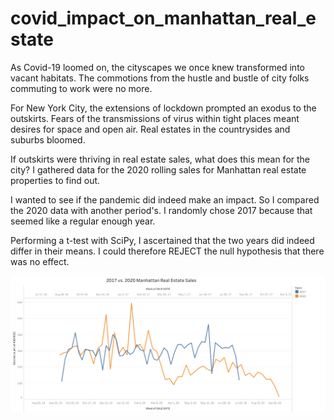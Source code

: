 # covid_impact_on_manhattan_real_estate

As Covid-19 loomed on, the cityscapes we once knew transformed into vacant habitats. The commotions from the hustle and bustle of city folks commuting to work were no more. 

For New York City, the extensions of lockdown prompted an exodus to the outskirts. Fears of the transmissions of virus within tight places meant desires for space and open air. Real estates in the countrysides and suburbs bloomed. 

If outskirts were thriving in real estate sales, what does this mean for the city? I gathered data for the 2020 rolling sales for Manhattan real estate properties to find out. 

I wanted to see if the pandemic did indeed make an impact. So I compared the 2020 data with another period's. I randomly chose 2017 because that seemed like a regular enough year. 

Performing a t-test with SciPy, I ascertained that the two years did indeed differ in their means. I could therefore REJECT the null hypothesis that there was no effect. 

<img src=https://github.com/tengmelody/covid_impact_nyc_real_estate/blob/master/img/Sheet%203.png>
